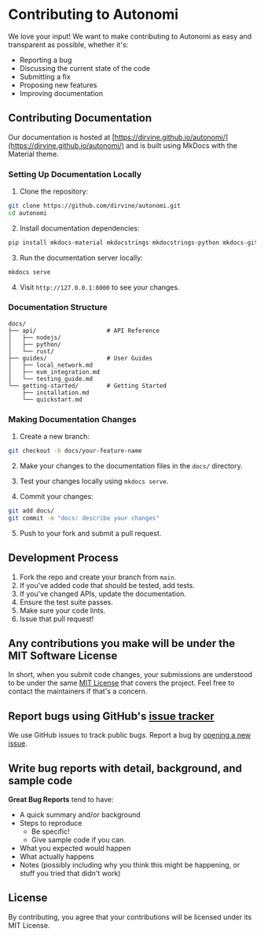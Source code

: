 # Contributing to Autonomi

We love your input! We want to make contributing to Autonomi as easy and transparent as possible, whether it's:

- Reporting a bug
- Discussing the current state of the code
- Submitting a fix
- Proposing new features
- Improving documentation

## Contributing Documentation

Our documentation is hosted at [https://dirvine.github.io/autonomi/](https://dirvine.github.io/autonomi/) and is built using MkDocs with the Material theme.

### Setting Up Documentation Locally

1. Clone the repository:

```bash
git clone https://github.com/dirvine/autonomi.git
cd autonomi
```

2. Install documentation dependencies:

```bash
pip install mkdocs-material mkdocstrings mkdocstrings-python mkdocs-git-revision-date-localized-plugin
```

3. Run the documentation server locally:

```bash
mkdocs serve
```

4. Visit `http://127.0.0.1:8000` to see your changes.

### Documentation Structure

```
docs/
├── api/                    # API Reference
│   ├── nodejs/
│   ├── python/
│   └── rust/
├── guides/                 # User Guides
│   ├── local_network.md
│   ├── evm_integration.md
│   └── testing_guide.md
└── getting-started/        # Getting Started
    ├── installation.md
    └── quickstart.md
```

### Making Documentation Changes

1. Create a new branch:

```bash
git checkout -b docs/your-feature-name
```

2. Make your changes to the documentation files in the `docs/` directory.

3. Test your changes locally using `mkdocs serve`.

4. Commit your changes:

```bash
git add docs/
git commit -m "docs: describe your changes"
```

5. Push to your fork and submit a pull request.

## Development Process

1. Fork the repo and create your branch from `main`.
2. If you've added code that should be tested, add tests.
3. If you've changed APIs, update the documentation.
4. Ensure the test suite passes.
5. Make sure your code lints.
6. Issue that pull request!

## Any contributions you make will be under the MIT Software License

In short, when you submit code changes, your submissions are understood to be under the same [MIT License](LICENSE) that covers the project. Feel free to contact the maintainers if that's a concern.

## Report bugs using GitHub's [issue tracker](https://github.com/dirvine/autonomi/issues)

We use GitHub issues to track public bugs. Report a bug by [opening a new issue](https://github.com/dirvine/autonomi/issues/new).

## Write bug reports with detail, background, and sample code

**Great Bug Reports** tend to have:

- A quick summary and/or background
- Steps to reproduce
  - Be specific!
  - Give sample code if you can.
- What you expected would happen
- What actually happens
- Notes (possibly including why you think this might be happening, or stuff you tried that didn't work)

## License

By contributing, you agree that your contributions will be licensed under its MIT License.
